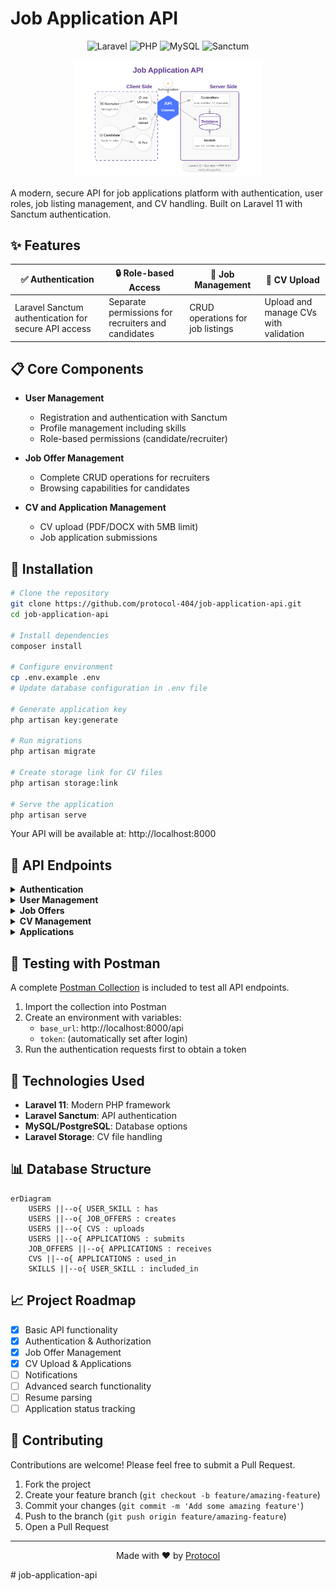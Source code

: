 # Job Application API

<div align="center">

![Laravel](https://img.shields.io/badge/Laravel-11.0-FF2D20?style=for-the-badge&logo=laravel&logoColor=white)
![PHP](https://img.shields.io/badge/PHP-8.2-777BB4?style=for-the-badge&logo=php&logoColor=white)
![MySQL](https://img.shields.io/badge/MySQL-00000F?style=for-the-badge&logo=mysql&logoColor=white)
![Sanctum](https://img.shields.io/badge/Sanctum-Authentication-red?style=for-the-badge&logo=laravel&logoColor=white)

</div>

<p align="center">
  <img src="resources/img/job-app-logo.svg" alt="Job Application API" width="300"/>
</p>

A modern, secure API for job applications platform with authentication, user roles, job listing management, and CV handling. Built on Laravel 11 with Sanctum authentication.

## ✨ Features

<div align="center">

| ✅ Authentication | 🔒 Role-based Access | 📝 Job Management | 📄 CV Upload |
|------------------|---------------------|-------------------|--------------|
| Laravel Sanctum authentication for secure API access | Separate permissions for recruiters and candidates | CRUD operations for job listings | Upload and manage CVs with validation |

</div>

## 📋 Core Components

- **User Management**
  - Registration and authentication with Sanctum
  - Profile management including skills
  - Role-based permissions (candidate/recruiter)

- **Job Offer Management**
  - Complete CRUD operations for recruiters
  - Browsing capabilities for candidates

- **CV and Application Management**
  - CV upload (PDF/DOCX with 5MB limit)
  - Job application submissions

## 🚀 Installation

```bash
# Clone the repository
git clone https://github.com/protocol-404/job-application-api.git
cd job-application-api

# Install dependencies
composer install

# Configure environment
cp .env.example .env
# Update database configuration in .env file

# Generate application key
php artisan key:generate

# Run migrations
php artisan migrate

# Create storage link for CV files
php artisan storage:link

# Serve the application
php artisan serve
```

Your API will be available at: http://localhost:8000

## 🔌 API Endpoints

<details>
<summary><b>Authentication</b></summary>

- `POST /api/register` - Register a new user
- `POST /api/login` - Login and get token
- `POST /api/logout` - Logout (requires authentication)
</details>

<details>
<summary><b>User Management</b></summary>

- `GET /api/user` - Get current user profile
- `PUT /api/user` - Update user profile
- `GET /api/user/skills` - Get user skills 
- `POST /api/user/skills` - Add skills to user
</details>

<details>
<summary><b>Job Offers</b></summary>

- `GET /api/job-offers` - List all job offers
- `GET /api/job-offers/{id}` - View single job offer
- `POST /api/job-offers` - Create job offer (recruiter only)
- `PUT /api/job-offers/{id}` - Update job offer (recruiter only)
- `DELETE /api/job-offers/{id}` - Delete job offer (recruiter only)
</details>

<details>
<summary><b>CV Management</b></summary>

- `GET /api/cvs` - List user's CVs
- `POST /api/cvs` - Upload new CV
- `DELETE /api/cvs/{id}` - Delete CV
</details>

<details>
<summary><b>Applications</b></summary>

- `GET /api/applications` - List user's applications
- `POST /api/applications` - Apply for a job
- `GET /api/job-offers/{id}/applications` - List applications for a job (recruiter only)
</details>

## 🧪 Testing with Postman

A complete [Postman Collection](docs/api_documentation.json) is included to test all API endpoints.

1. Import the collection into Postman
2. Create an environment with variables:
   - `base_url`: http://localhost:8000/api
   - `token`: (automatically set after login)
3. Run the authentication requests first to obtain a token

## 🔧 Technologies Used

- **Laravel 11**: Modern PHP framework
- **Laravel Sanctum**: API authentication
- **MySQL/PostgreSQL**: Database options
- **Laravel Storage**: CV file handling

## 📊 Database Structure

```mermaid
erDiagram
    USERS ||--o{ USER_SKILL : has
    USERS ||--o{ JOB_OFFERS : creates
    USERS ||--o{ CVS : uploads
    USERS ||--o{ APPLICATIONS : submits
    JOB_OFFERS ||--o{ APPLICATIONS : receives
    CVS ||--o{ APPLICATIONS : used_in
    SKILLS ||--o{ USER_SKILL : included_in
```

## 📈 Project Roadmap

- [x] Basic API functionality
- [x] Authentication & Authorization
- [x] Job Offer Management
- [x] CV Upload & Applications
- [ ] Notifications
- [ ] Advanced search functionality
- [ ] Resume parsing
- [ ] Application status tracking

## 🤝 Contributing

Contributions are welcome! Please feel free to submit a Pull Request.

1. Fork the project
2. Create your feature branch (`git checkout -b feature/amazing-feature`)
3. Commit your changes (`git commit -m 'Add some amazing feature'`)
4. Push to the branch (`git push origin feature/amazing-feature`)
5. Open a Pull Request

---

<div align="center">

Made with ❤️ by [Protocol](https://github.com/protocol-404)

</div>
# job-application-api

